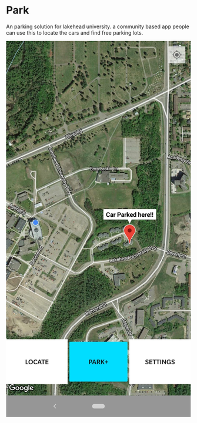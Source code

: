 # Park
An parking solution for lakehead university. a community based app people can use this to locate the cars and find free parking lots.

![Image of Yaktocat](https://github.com/Qusid/Park/blob/master/WhatsApp%20Image%202019-11-26%20at%2014.26.22.jpeg)
